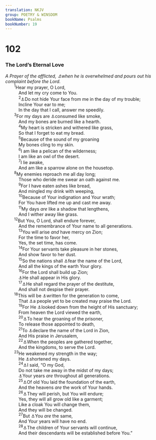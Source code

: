 ```yaml
---
translation: NKJV
group: POETRY & WINSDOM
bookName: Psalms 
bookNumber: 19
---
```


<div class="title"><h1>102</h1><h3>The Lord’s Eternal Love</h3><i>A Prayer of the afflicted, <a data-toggle="tooltip" data-placement="bottom" title="Ps. 61:2">⚓</a>when he is overwhelmed and pours out his complaint before the Lord.</i></div>
<span class="verse thi_102_1">  <sup>1</sup>Hear my prayer, O Lord,<br/>   And let my cry come to You.<br/></span>
<span class="verse thi_102_2">   <sup>2</sup><a data-toggle="tooltip" data-placement="bottom" title="Ps. 27:9; 69:17">⚓</a>Do not hide Your face from me in the day of my trouble;<br/>   Incline Your ear to me;<br/>   In the day that I call, answer me speedily.<br/></span>
<span class="verse thi_102_3">  <sup>3</sup>For my days are <a data-toggle="tooltip" data-placement="bottom" title="James 4:14">⚓</a>consumed like smoke,<br/>   And my bones are burned like a hearth.<br/></span>
<span class="verse thi_102_4">   <sup>4</sup>My heart is stricken and withered like grass,<br/>   So that I forget to eat my bread.<br/></span>
<span class="verse thi_102_5">   <sup>5</sup>Because of the sound of my groaning<br/>   My bones cling to my skin.<br/></span>
<span class="verse thi_102_6">   <sup>6</sup>I am like a pelican of the wilderness;<br/>   I am like an owl of the desert.<br/></span>
<span class="verse thi_102_7">   <sup>7</sup>I lie awake,<br/>   And am like a sparrow alone on the housetop.<br/></span>
<span class="verse thi_102_8">  <sup>8</sup>My enemies reproach me all day long;<br/>   Those who deride me swear an oath against me.<br/></span>
<span class="verse thi_102_9">   <sup>9</sup>For I have eaten ashes like bread,<br/>   And mingled my drink with weeping,<br/></span>
<span class="verse thi_102_10">   <sup>10</sup>Because of Your indignation and Your wrath;<br/>   For You have lifted me up and cast me away.<br/></span>
<span class="verse thi_102_11">   <sup>11</sup>My days <i>are</i> like a shadow that lengthens,<br/>   And I wither away like grass.<br/></span>
<span class="verse thi_102_12">  <sup>12</sup>But You, O Lord, shall endure forever,<br/>   And the remembrance of Your name to all generations.<br/></span>
<span class="verse thi_102_13">   <sup>13</sup>You will arise <i>and</i> have mercy on Zion;<br/>   For the time to favor her,<br/>   Yes, the set time, has come.<br/></span>
<span class="verse thi_102_14">   <sup>14</sup>For Your servants take pleasure in her stones,<br/>   And show favor to her dust.<br/></span>
<span class="verse thi_102_15">   <sup>15</sup>So the nations shall <a data-toggle="tooltip" data-placement="bottom" title="1 Kin. 8:43">⚓</a>fear the name of the Lord,<br/>   And all the kings of the earth Your glory.<br/></span>
<span class="verse thi_102_16">   <sup>16</sup>For the Lord shall build up Zion;<br/>   <a data-toggle="tooltip" data-placement="bottom" title="(Is. 60:1, 2)">⚓</a>He shall appear in His glory.<br/></span>
<span class="verse thi_102_17">   <sup>17</sup><a data-toggle="tooltip" data-placement="bottom" title="Neh. 1:6; Ps. 22:24">⚓</a>He shall regard the prayer of the destitute,<br/>   And shall not despise their prayer.<br/></span>
<span class="verse thi_102_18">  <sup>18</sup>This will be <a data-toggle="tooltip" data-placement="bottom" title="Deut. 31:19; (Rom. 15:4; 1 Cor. 10:11)">⚓</a>written for the generation to come,<br/>   That <a data-toggle="tooltip" data-placement="bottom" title="Ps. 22:31">⚓</a>a people yet to be created may praise the Lord.<br/></span>
<span class="verse thi_102_19">   <sup>19</sup>For He <a data-toggle="tooltip" data-placement="bottom" title="Deut. 26:15; Ps. 14:2">⚓</a>looked down from the height of His sanctuary;<br/>   From heaven the Lord viewed the earth,<br/></span>
<span class="verse thi_102_20">   <sup>20</sup><a data-toggle="tooltip" data-placement="bottom" title="Ps. 79:11">⚓</a>To hear the groaning of the prisoner,<br/>   To release those appointed to death,<br/></span>
<span class="verse thi_102_21">   <sup>21</sup>To <a data-toggle="tooltip" data-placement="bottom" title="Ps. 22:22">⚓</a>declare the name of the Lord in Zion,<br/>   And His praise in Jerusalem,<br/></span>
<span class="verse thi_102_22">   <sup>22</sup><a data-toggle="tooltip" data-placement="bottom" title="(Is. 2:2, 3; 49:22, 23; 60:3); Zech. 8:20–23">⚓</a>When the peoples are gathered together,<br/>   And the kingdoms, to serve the Lord.<br/></span>
<span class="verse thi_102_23">  <sup>23</sup>He weakened my strength in the way;<br/>   He <a data-toggle="tooltip" data-placement="bottom" title="Job 21:21">⚓</a>shortened my days.<br/></span>
<span class="verse thi_102_24">   <sup>24</sup><a data-toggle="tooltip" data-placement="bottom" title="(Ps. 39:13); Is. 38:10">⚓</a>I said, “O my God,<br/>   Do not take me away in the midst of my days;<br/>   <a data-toggle="tooltip" data-placement="bottom" title="Job 36:26; (Ps. 90:2); Hab. 1:12">⚓</a>Your years <i>are</i> throughout all generations.<br/></span>
<span class="verse thi_102_25">   <sup>25</sup><a data-toggle="tooltip" data-placement="bottom" title="(Gen. 1:1; Neh. 9:6; Heb. 1:10–12)">⚓</a>Of old You laid the foundation of the earth,<br/>   And the heavens <i>are</i> the work of Your hands.<br/></span>
<span class="verse thi_102_26">   <sup>26</sup><a data-toggle="tooltip" data-placement="bottom" title="Is. 34:4; 51:6; Matt. 24:35; (2 Pet. 3:7, 10–12); Rev. 20:11">⚓</a>They will perish, but You will endure;<br/>   Yes, they will all grow old like a garment;<br/>   Like a cloak You will change them,<br/>   And they will be changed.<br/></span>
<span class="verse thi_102_27">   <sup>27</sup>But <a data-toggle="tooltip" data-placement="bottom" title="(Is. 41:4; 43:10; Mal. 3:6; Heb. 13:8); James 1:17">⚓</a>You <i>are</i> the same,<br/>   And Your years will have no end.<br/></span>
<span class="verse thi_102_28">   <sup>28</sup><a data-toggle="tooltip" data-placement="bottom" title="Ps. 69:36">⚓</a>The children of Your servants will continue,<br/>   And their descendants will be established before You.”<br/></span>
